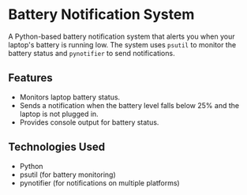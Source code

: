 # Battery Notification System

A Python-based battery notification system that alerts you when your laptop's battery is running low. The system uses `psutil` to monitor the battery status and `pynotifier` to send notifications.

## Features

- Monitors laptop battery status.
- Sends a notification when the battery level falls below 25% and the laptop is not plugged in.
- Provides console output for battery status.

## Technologies Used

- Python
- psutil (for battery monitoring)
- pynotifier (for notifications on multiple platforms)
